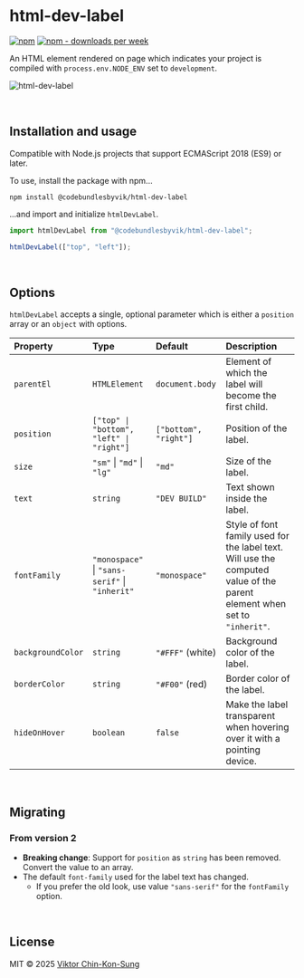 # html-dev-label
[![npm](https://img.shields.io/npm/v/@codebundlesbyvik/html-dev-label)](https://www.npmjs.com/package/@codebundlesbyvik/html-dev-label)
[![npm - downloads per week](https://img.shields.io/npm/dw/@codebundlesbyvik/html-dev-label)](https://www.npmjs.com/package/@codebundlesbyvik/html-dev-label)

An HTML element rendered on page which indicates your project is compiled with `process.env.NODE_ENV` set to `development`.

![html-dev-label](https://github.com/user-attachments/assets/f7125598-e11b-4c1d-b7af-644bf04caaa9)

<br>

## Installation and usage
Compatible with Node.js projects that support ECMAScript 2018 (ES9) or later.

To use, install the package with npm...

``` shell
npm install @codebundlesbyvik/html-dev-label
```

...and import and initialize `htmlDevLabel`.

``` javascript
import htmlDevLabel from "@codebundlesbyvik/html-dev-label";

htmlDevLabel(["top", "left"]);
```

<br>

## Options
`htmlDevLabel` accepts a single, optional parameter which is either a `position` array or an `object` with options.

| Property          | Type                                             | Default               | Description                                                                                                              |
| :---------------- | :----------------------------------------------- | :-------------------- | :------------------------------------------------------------------------------------------------------------------------|
| `parentEl`        | `HTMLElement`                                    | `document.body`       | Element of which the label will become the first child.                                                                  |
| `position`        | `["top" \| "bottom", "left" \| "right"]`         | `["bottom", "right"]` | Position of the label.                                                                                                   |
| `size`            | `"sm"` \| `"md"` \| `"lg"`                       | `"md"`                | Size of the label.                                                                                                       |
| `text`            | `string`                                         | `"DEV BUILD"`         | Text shown inside the label.                                                                                             |
| `fontFamily`      | `"monospace"` \| `"sans-serif"` \| `"inherit"`   | `"monospace"`         | Style of font family used for the label text. Will use the computed value of the parent element when set to `"inherit"`. |
| `backgroundColor` | `string`                                         | `"#FFF"` (white)      | Background color of the label.                                                                                           |
| `borderColor`     | `string`                                         | `"#F00"` (red)        | Border color of the label.                                                                                               |
| `hideOnHover`     | `boolean`                                        | `false`               | Make the label transparent when hovering over it with a pointing device.                                                 |

<br>

## Migrating
### From version 2
* __Breaking change__: Support for `position` as `string` has been removed. Convert the value to an array.
* The default `font-family` used for the label text has changed.
  * If you prefer the old look, use value `"sans-serif"` for the `fontFamily` option.

<br>

## License
MIT © 2025 [Viktor Chin-Kon-Sung](https://github.com/vikputthiscodeongit)
